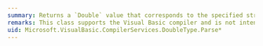 ```yaml
---
summary: Returns a `Double` value that corresponds to the specified string and optional number format information.
remarks: This class supports the Visual Basic compiler and is not intended to be used directly from your code.
uid: Microsoft.VisualBasic.CompilerServices.DoubleType.Parse*
---
```


